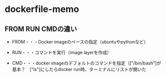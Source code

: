 # dockerfile-memo

## FROM RUN CMDの違い

* FROM・・・Docker imageのベースの指定（ubuntuやpythonなど）

- RUN・・・コマンドを実行（image layerを作成）

- CMD・・・docker imageのデフォルトのコマンドを指定（["/bin/bash"]が基本？　["ls"]にしたらdocker run時、ターミナルにリストが開いた
